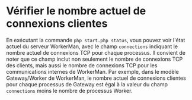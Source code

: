 # Vérifier le nombre actuel de connexions clientes
En exécutant la commande `php start.php status`, vous pouvez voir l'état actuel du serveur WorkerMan, avec le champ `connections` indiquant le nombre actuel de connexions TCP pour chaque processus. Il convient de noter que ce champ inclut non seulement le nombre de connexions TCP des clients, mais aussi le nombre de connexions TCP pour les communications internes de WorkerMan. Par exemple, dans le modèle Gateway/Worker de WorkerMan, le nombre actuel de connexions clientes pour chaque processus de Gateway est égal à la valeur du champ `connections` moins le nombre de processus Worker.
